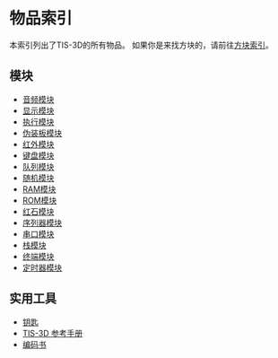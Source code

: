 # 物品索引
本索引列出了TIS-3D的所有物品。
如果你是来找方块的，请前往[方块索引](../block/index.md)。

## 模块
- [音频模块](audio_module.md)
- [显示模块](display_module.md)
- [执行模块](execution_module.md)
- [伪装板模块](facade_module.md)
- [红外模块](infrared_module.md)
- [键盘模块](keypad_module.md)
- [队列模块](queue_module.md)
- [随机模块](random_module.md)
- [RAM模块](random_access_memory_module.md)
- [ROM模块](read_only_memory_module.md)
- [红石模块](redstone_module.md)
- [序列器模块](sequencer_module.md)
- [串口模块](serial_port_module.md)
- [栈模块](stack_module.md)
- [终端模块](terminal_module.md)
- [定时器模块](timer_module.md)

## 实用工具
- [钥匙](key.md)
- [TIS-3D 参考手册](manual.md)
- [编码书](code_book.md)
